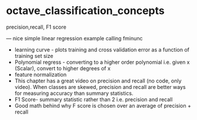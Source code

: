 # octave_classification_concepts
precision,recall, F1 score

— nice simple linear regression example calling fminunc
-  learning curve - plots training and cross validation error as a function of training set size
- Polynomial regress - converting to a higher order polynomial i.e. given x (Scalar), convert to higher degrees of x 
- feature normalization
- This chapter has a great video on precision and recall (no code, only video). When classes are skewed, precision and recall are better ways for measuring accuracy than summary statistics.
- F1 Score- summary statistic rather than 2 i.e. precision and recall
- Good math behind why F score is chosen over an average of precision + recall

